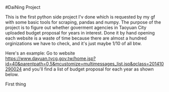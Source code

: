#DaiNing Project

This is the first python side project I'v done which is requested by my gf with some basic tools for scraping, pandas and numpy.
The purpose of the project is to figure out whether goverment agencies in Taoyuan City uploaded
budget proposal for years in interest. Done it by hand opening each website is a waste of time because 
there are almost a hundred orginizations we have to check, and it's just maybe 1/10 of all btw.

Here's an example:
Go to website https://www.dayuan.tycg.gov.tw/home.jsp?id=40&parentpath=0,5&mcustomize=multimessages_list.jsp&qclass=201410290024
and you'll find a list of budget proposal for each year as shown below.

First thing
